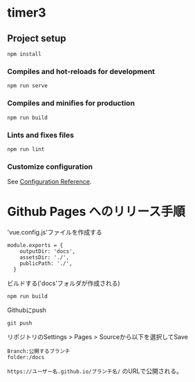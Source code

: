 # timer3

## Project setup
```
npm install
```

### Compiles and hot-reloads for development
```
npm run serve
```

### Compiles and minifies for production
```
npm run build
```

### Lints and fixes files
```
npm run lint
```

### Customize configuration
See [Configuration Reference](https://cli.vuejs.org/config/).


# Github Pages へのリリース手順
'vue.config.js'ファイルを作成する
```
module.exports = {
    outputDir: 'docs',
    assetsDir: './',
    publicPath: './',
  }
```

ビルドする('docs'フォルダが作成される)
```
npm run build
```

Githubにpush
```
git push
```

リポジトリのSettings > Pages > Sourceから以下を選択してSave
```
Branch:公開するブランチ
folder:/docs
```

```https://ユーザー名.github.io/ブランチ名/``` のURLで公開される。
